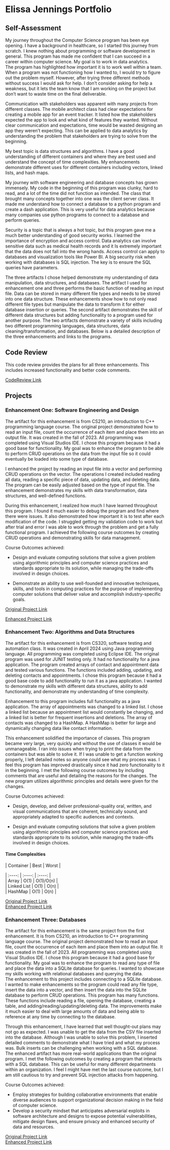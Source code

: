 # Elissa Jennings Portfolio

## Self-Assessment

My journey throughout the Computer Science program has been eye opening. I have a background in healthcare, so I started this journey from scratch. I knew nothing about programming or software development in general. This program has made me confident that I can succeed in a career within computer science. My goal is to work in data analytics.  
The program has highlighted how important it is to work well within a team. When a program was not functioning how I wanted to, I would try to figure out the problem myself. However, after trying three different methods without success I would ask for help. I don’t consider asking for help a weakness, but it lets the team know that I am working on the project but don’t want to waste time on the final deliverable.    

Communication with stakeholders was apparent with many projects from different classes. The mobile architect class had clear expectations for creating a mobile app for an event tracker. It listed how the stakeholders expected the app to look and what kind of features they wanted.  Without clear communication and expectations, time would be wasted designing an app they weren’t expecting. This can be applied to data analytics by understanding the problem that stakeholders are trying to solve from the beginning.    

My best topic is data structures and algorithms. I have a good understanding of different containers and where they are best used and understand the concept of time complexities. My enhancements demonstrate different uses for different containers including vectors, linked lists, and hash maps.   

My journey with software engineering and database concepts has grown immensely. My code in the beginning of this program was clunky, hard to read, and a lot of the time did not function as intended. The class that brought many concepts together into one was the client server class. It made me understand how to connect a database to a python program and create a dash application.  This is very useful for data analytics because many companies use python programs to connect to a database and perform queries.    

Security is a topic that is always a hot topic, but this program gave me a much better understanding of good security works. I learned the importance of encryption and access control. Data analytics can involve sensitive data such as medical health records and it Is extremely important that the data does not fall into the wrong hands. Access control can apply to databases and visualization tools like Power BI. A big security risk when working with databases is SQL injection.  The key is to ensure the SQL queries have parameters.   

The three artifacts I chose helped demonstrate my understanding of data manipulation, data structures, and databases. The artifact I used for enhancement one and three performs the basic function of reading an input file. Data can be stored in many different file types and needs to be stored into one data structure. These enhancements show how to not only read different file types but manipulate the data to transform it for either database insertion or queries. The second artifact demonstrates the skill of different data structures but adding functionality to a program used for another purpose. The two artifacts demonstrate a variety of skills including two different programming languages, data structures, data cleaning/transformation, and databases. Below is a detailed description of the three enhancements and links to the programs.


## Code Review

This code review provides the plans for all three enhancements. This includes increased functionality and better code comments.

[CodeReview Link](https://github.com/jenninge/CodeReview/raw/refs/heads/main/CodeReview.mp4)

## Projects

### Enhancement One: Software Engineering and Design   

The artifact for this enhancement is from CS210, an introduction to C++ programming language course. The original project demonstrated how to read an input file, count the occurrence of each item and place them into an output file. It was created in the fall of 2023. All programming was completed using Visual Studios IDE. I chose this program because it had a good base for functionality. My goal was to enhance the program to be able to perform CRUD operations on the data from the input file so it could eventually be loaded into some type of database.

I enhanced the project by reading an input file into a vector and performing CRUD operations on the vector. The operations I created included reading all data, reading a specific piece of data, updating data, and deleting data. The program can be easily adjusted based on the type of input file. The enhancement demonstrates my skills with data transformation, data structures, and well-defined functions.   

During this enhancement, I realized how much I have learned throughout this program. I found it much easier to debug the program and find where there were issues. It also demonstrated how important it is to test after each modification of the code. I struggled getting my validation code to work but after trial and error I was able to work through the problem and get a fully functional program. I achieved the following course outcomes by creating CRUD operations and demonstrating skills for data management.    

Course Outcomes achieved:  
- Design and evaluate computing solutions that solve a given problem using algorithmic principles and computer science practices and standards appropriate to its solution, while managing the trade-offs involved in design choices.   

- Demonstrate an ability to use well-founded and innovative techniques, skills, and tools in computing practices for the purpose of implementing computer solutions that deliver value and accomplish industry-specific goals.

[Original Project Link](https://github.com/jenninge/jenninge.github.io/tree/main/OriginalForEnhancementOneAndThree)  

[Enhanced Project Link](https://github.com/jenninge/jenninge.github.io/tree/main/EnhancementOne)  

### Enhancement Two: Algorithms and Data Structures

The artifact for this enhancement is from CS320, software testing and automation class. It was created in April 2024 using Java programming language. All programming was completed using Eclipse IDE. The original program was used for JUNIT testing only. It had no functionality for a java application. The program created arrays of contact and appointment data and tested various functions. The functions included adding, updating, and deleting contacts and appointments. I chose this program because it had a good base code to add functionality to run it as a java application. I wanted to demonstrate my skills with different data structures, ability to add functionality, and demonstrate my understanding of time complexity.   

Enhancement to this program includes full functionality as a java application. The array of appointments was changed to a linked list. I chose a linked list because an appointment list would constantly be changing, and a linked list is better for frequent insertions and deletions. The array of contacts was changed to a HashMap. A HashMap is better for large and dynamically changing data like contact information.   

This enhancement solidified the importance of classes. This program became very large, very quickly and without the use of classes it would be unmanageable. I ran into issues when trying to print the data from the containers but was able to solve it. If I was unable to get a function working properly, I left detailed notes so anyone could see what my process was. I feel this program has improved drastically since it had zero functionality to it in the beginning.  I met the following course outcomes by including comments that are useful and detailing the reasons for the changes. The new program utilizes algorithmic principles and details were given for the changes.  

Course Outcomes achieved: 
- Design, develop, and deliver professional-quality oral, written, and visual communications that are coherent, technically sound, and appropriately adapted to specific audiences and contexts.

- Design and evaluate computing solutions that solve a given problem using algorithmic principles and computer science practices and standards appropriate to its solution, while managing the trade-offs involved in design choices.

#### Time Complexities    

| Container | Best | Worst |   

| :----: | :----: | :----: |   
| Array | O(1) | O(1)/O(n) |   
| Linked List | O(1) | O(n) |   
| HashMap | O(1) | O(n) |    
  
[Original Project Link](https://github.com/jenninge/jenninge.github.io/tree/main/OriginalForEnhancementTwo/src)   
[Enhanced Project Link](https://github.com/jenninge/jenninge.github.io/tree/main/EnhancementTwo)

### Enhancement Three: Databases

The artifact for this enhancement is the same project from the first enhancement. It is from CS210, an introduction to C++ programming language course. The original project demonstrated how to read an input file, count the occurrence of each item and place them into an output file. It was created in the fall of 2023. All programming was completed using Visual Studios IDE. I chose this program because it had a good base for functionality. My goal was to enhance the program to read any type of file and place the data into a SQLite database for queries. I wanted to showcase my skills working with relational databases and querying the data.    
The enhancement to this project includes connecting to a SQLite database. I wanted to make enhancements so the program could read any file type, insert the data into a vector, and then insert the data into the SQLite database to perform CRUD operations. This program has many functions. These functions include reading a file, opening the database, creating a table, and adding/reading/updating/deleting data. The improvements make it much easier to deal with large amounts of data and being able to reference at any time by connecting to the database.    

Through this enhancement, I have learned that well thought-out plans may not go as expected. I was unable to get the data from the CSV file inserted into the database. Although I was unable to solve this problem, I inserted detailed comments to demonstrate what I have tried and what my process was. Bulk inserts can be challenging when working with a SQL database. The enhanced artifact has more real-world applications than the original program. I met the following outcomes by creating a program that interacts with a SQL database. This can be useful for many different departments within an organization. I feel I might have met the last course outcome, but I am still cautious to try and prevent SQL injection attacks from happening.    

Course Outcomes achieved:
- Employ strategies for building collaborative environments that enable diverse audiences to support organizational decision making in the field of computer science.
- Develop a security mindset that anticipates adversarial exploits in software architecture and designs to expose potential vulnerabilities, mitigate design flaws, and ensure privacy and enhanced security of data and resources.

[Original Project Link](https://github.com/jenninge/jenninge.github.io/tree/main/OriginalForEnhancementOneAndThree)   
[Enhanced Project Link](https://github.com/jenninge/jenninge.github.io/tree/main/EnhancementThree)



